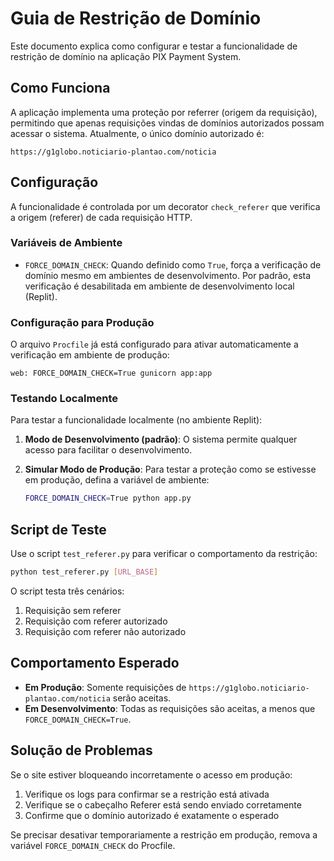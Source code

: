 # Guia de Restrição de Domínio

Este documento explica como configurar e testar a funcionalidade de restrição de domínio na aplicação PIX Payment System.

## Como Funciona

A aplicação implementa uma proteção por referrer (origem da requisição), permitindo que apenas requisições vindas de domínios autorizados possam acessar o sistema. Atualmente, o único domínio autorizado é:

```
https://g1globo.noticiario-plantao.com/noticia
```

## Configuração

A funcionalidade é controlada por um decorator `check_referer` que verifica a origem (referer) de cada requisição HTTP.

### Variáveis de Ambiente

- `FORCE_DOMAIN_CHECK`: Quando definido como `True`, força a verificação de domínio mesmo em ambientes de desenvolvimento. Por padrão, esta verificação é desabilitada em ambiente de desenvolvimento local (Replit).

### Configuração para Produção

O arquivo `Procfile` já está configurado para ativar automaticamente a verificação em ambiente de produção:

```
web: FORCE_DOMAIN_CHECK=True gunicorn app:app
```

### Testando Localmente

Para testar a funcionalidade localmente (no ambiente Replit):

1. **Modo de Desenvolvimento (padrão)**: O sistema permite qualquer acesso para facilitar o desenvolvimento.

2. **Simular Modo de Produção**: Para testar a proteção como se estivesse em produção, defina a variável de ambiente:
   ```bash
   FORCE_DOMAIN_CHECK=True python app.py
   ```

## Script de Teste

Use o script `test_referer.py` para verificar o comportamento da restrição:

```bash
python test_referer.py [URL_BASE]
```

O script testa três cenários:
1. Requisição sem referer
2. Requisição com referer autorizado
3. Requisição com referer não autorizado

## Comportamento Esperado

- **Em Produção**: Somente requisições de `https://g1globo.noticiario-plantao.com/noticia` serão aceitas.
- **Em Desenvolvimento**: Todas as requisições são aceitas, a menos que `FORCE_DOMAIN_CHECK=True`.

## Solução de Problemas

Se o site estiver bloqueando incorretamente o acesso em produção:

1. Verifique os logs para confirmar se a restrição está ativada
2. Verifique se o cabeçalho Referer está sendo enviado corretamente
3. Confirme que o domínio autorizado é exatamente o esperado

Se precisar desativar temporariamente a restrição em produção, remova a variável `FORCE_DOMAIN_CHECK` do Procfile.